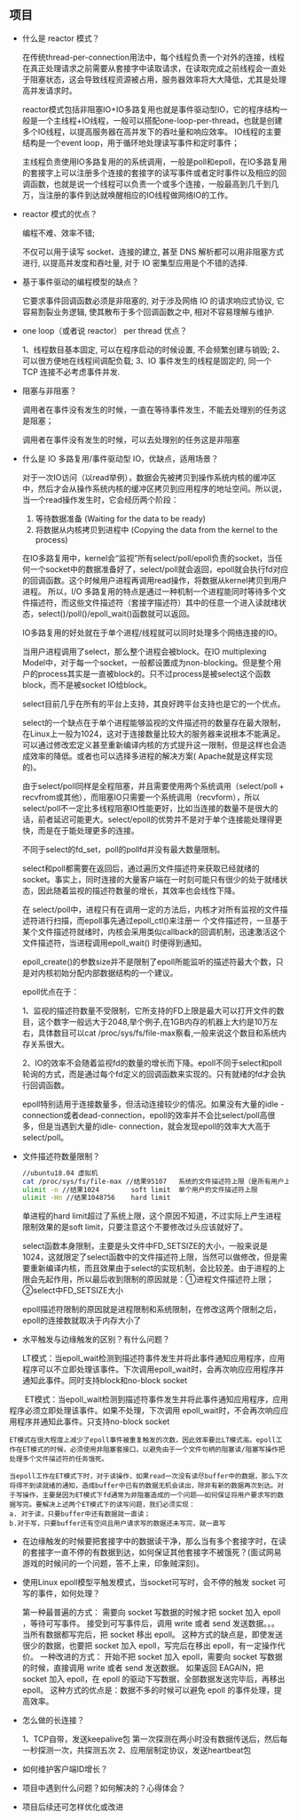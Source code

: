 ## 项目

- 什么是 reactor 模式？

    在传统thread-per-connection用法中，每个线程负责一个对外的连接，线程在真正处理请求之前需要从套接字中读取请求，在读取完成之前线程会一直处于阻塞状态，这会导致线程资源被占用，服务器效率将大大降低，尤其是处理高并发请求时。

    reactor模式包括非阻塞IO+IO多路复用也就是事件驱动型IO，它的程序结构一般是一个主线程+IO线程，一般可以搭配one-loop-per-thread，也就是创建多个IO线程，以提高服务器在高并发下的吞吐量和响应效率。
    IO线程的主要结构是一个event loop，用于循环地处理读写事件和定时事件；

    主线程负责使用IO多路复用的的系统调用，一般是poll和epoll，在IO多路复用的套接字上可以注册多个连接的套接字的读写事件或者定时事件以及相应的回调函数，也就是说一个线程可以负责一个或多个连接，一般最高到几千到几万，当注册的事件到达就唤醒相应的IO线程做网络IO的工作。

- reactor 模式的优点？

    编程不难、效率不错;

    不仅可以用于读写 socket、连接的建立, 甚至 DNS 解析都可以用非阻塞方式进行, 以提高并发度和吞吐量, 对于 IO 密集型应用是个不错的选择.

- 基于事件驱动的编程模型的缺点？

    它要求事件回调函数必须是非阻塞的, 对于涉及网络 IO 的请求响应式协议, 它容易割裂业务逻辑, 使其散布于多个回调函数之中, 相对不容易理解与维护.

- one loop（或者说 reactor） per thread 优点？

    1、线程数目基本固定, 可以在程序启动的时候设置, 不会频繁创建与销毁;
    2、可以很方便地在线程间调配负载;
    3、IO 事件发生的线程是固定的, 同一个 TCP 连接不必考虑事件并发.

- 阻塞与非阻塞？

    调用者在事件没有发生的时候，一直在等待事件发生，不能去处理别的任务这是阻塞；

    调用者在事件没有发生的时候，可以去处理别的任务这是非阻塞

- 什么是 IO 多路复用/事件驱动型 IO，优缺点，适用场景？

    对于一次IO访问（以read举例），数据会先被拷贝到操作系统内核的缓冲区中，然后才会从操作系统内核的缓冲区拷贝到应用程序的地址空间。所以说，当一个read操作发生时，它会经历两个阶段：

    1. 等待数据准备 (Waiting for the data to be ready)
    2. 将数据从内核拷贝到进程中 (Copying the data from the kernel to the process)

    在IO多路复用中，kernel会“监视”所有select/poll/epoll负责的socket，当任何一个socket中的数据准备好了，select/poll就会返回，epoll就会执行fd对应的回调函数。这个时候用户进程再调用read操作，将数据从kernel拷贝到用户进程。
    所以，I/O 多路复用的特点是通过一种机制一个进程能同时等待多个文件描述符，而这些文件描述符（套接字描述符）其中的任意一个进入读就绪状态，select()/poll()/epoll_wait()函数就可以返回。

    IO多路复用的好处就在于单个进程/线程就可以同时处理多个网络连接的IO。

    当用户进程调用了select，那么整个进程会被block。在IO multiplexing Model中，对于每一个socket，一般都设置成为non-blocking。但是整个用户的process其实是一直被block的。只不过process是被select这个函数block，而不是被socket IO给block。

    select目前几乎在所有的平台上支持，其良好跨平台支持也是它的一个优点。

    select的一个缺点在于单个进程能够监视的文件描述符的数量存在最大限制，在Linux上一般为1024，这对于连接数量比较大的服务器来说根本不能满足。可以通过修改宏定义甚至重新编译内核的方式提升这一限制，但是这样也会造成效率的降低。或者也可以选择多进程的解决方案( Apache就是这样实现的)。

    由于select/poll同样是全程阻塞，并且需要使用两个系统调用（select/poll + recvfrom或其他），而阻塞IO只需要一个系统调用（recvform），所以select/poll不一定比多线程阻塞IO性能更好，比如当连接的数量不是很大的话，前者延迟可能更大。select/epoll的优势并不是对于单个连接能处理得更快，而是在于能处理更多的连接。

    不同于select的fd_set，poll的pollfd并没有最大数量限制。

    select和poll都需要在返回后，通过遍历文件描述符来获取已经就绪的socket。事实上，同时连接的大量客户端在一时刻可能只有很少的处于就绪状态，因此随着监视的描述符数量的增长，其效率也会线性下降。

    在 select/poll中，进程只有在调用一定的方法后，内核才对所有监视的文件描述符进行扫描，而epoll事先通过epoll_ctl()来注册一 个文件描述符，一旦基于某个文件描述符就绪时，内核会采用类似callback的回调机制，迅速激活这个文件描述符，当进程调用epoll_wait() 时便得到通知。

    epoll_create()的参数size并不是限制了epoll所能监听的描述符最大个数，只是对内核初始分配内部数据结构的一个建议。

    epoll优点在于：

    1、监视的描述符数量不受限制，它所支持的FD上限是最大可以打开文件的数目，这个数字一般远大于2048,举个例子,在1GB内存的机器上大约是10万左右，具体数目可以cat /proc/sys/fs/file-max察看,一般来说这个数目和系统内存关系很大。

    2、IO的效率不会随着监视fd的数量的增长而下降。epoll不同于select和poll轮询的方式，而是通过每个fd定义的回调函数来实现的。只有就绪的fd才会执行回调函数。

    epoll特别适用于连接数量多，但活动连接较少的情况。如果没有大量的idle -connection或者dead-connection，epoll的效率并不会比select/poll高很多，但是当遇到大量的idle- connection，就会发现epoll的效率大大高于select/poll。

- 文件描述符数量限制？

    ``` sh
    //ubuntu18.04 虚拟机
    cat /proc/sys/fs/file-max //结果95107   系统的文件描述符上限（是所有用户上限的总和）
    ulimit -n //结果1024        soft limit  单个用户的文件描述符上限
    ulimit -Hn //结果1048756    hard limit
    ```

    单进程的hard limit超过了系统上限，这个原因不知道，不过实际上产生进程限制效果的是soft limit，只要注意这个不要修改过头应该就好了。

    select函数本身限制，主要是头文件中FD_SETSIZE的大小，一般来说是1024，这就限定了select函数中的文件描述符上限，当然可以做修改，但是需要重新编译内核，而且效果由于select的实现机制，会比较差。由于进程的上限会先起作用，所以最后收到限制的原因就是：①进程文件描述符上限；②select中FD_SETSIZE大小

    epoll描述符限制的原因就是进程限制和系统限制，在修改这两个限制之后，epoll的连接数就取决于内存大小了

- 水平触发与边缘触发的区别？有什么问题？

    LT模式：当epoll_wait检测到描述符事件发生并将此事件通知应用程序，应用程序可以不立即处理该事件。下次调用epoll_wait时，会再次响应应用程序并通知此事件。同时支持block和no-block socket

　　ET模式：当epoll_wait检测到描述符事件发生并将此事件通知应用程序，应用程序必须立即处理该事件。如果不处理，下次调用  epoll_wait时，不会再次响应应用程序并通知此事件。只支持no-block socket

    ET模式在很大程度上减少了epoll事件被重复触发的次数，因此效率要比LT模式高。epoll工作在ET模式的时候，必须使用非阻塞套接口，以避免由于一个文件句柄的阻塞读/阻塞写操作把处理多个文件描述符的任务饿死。

    当epoll工作在ET模式下时，对于读操作，如果read一次没有读尽buffer中的数据，那么下次将得不到读就绪的通知，造成buffer中已有的数据无机会读出，除非有新的数据再次到达。对于写操作，主要是因为ET模式下fd通常为非阻塞造成的一个问题——如何保证将用户要求写的数据写完。要解决上述两个ET模式下的读写问题，我们必须实现：
    a. 对于读，只要buffer中还有数据就一直读；
    b.对于写，只要buffer还有空间且用户请求写的数据还未写完，就一直写

- 在边缘触发的时候要把套接字中的数据读干净，那么当有多个套接字时，在读的套接字一直不停的有数据到达，如何保证其他套接字不被饿死？(面试网易游戏的时候问的一个问题，答不上来，印象贼深刻)。

- 使用Linux epoll模型平触发模式，当socket可写时，会不停的触发 socket 可写的事件，如何处理？

    第一种最普遍的方式：
    需要向 socket 写数据的时候才把 socket 加入 epoll ，等待可写事件。
    接受到可写事件后，调用 write 或者 send 发送数据。。。
    当所有数据都写完后，把 socket 移出 epoll。
    这种方式的缺点是，即使发送很少的数据，也要把 socket 加入 epoll，写完后在移出 epoll，有一定操作代价。
    一种改进的方式：
    开始不把 socket 加入 epoll，需要向 socket 写数据的时候，直接调用 write 或者 send 发送数据。
    如果返回 EAGAIN，把 socket 加入 epoll，在 epoll 的驱动下写数据，全部数据发送完毕后，再移出 epoll。
    这种方式的优点是：数据不多的时候可以避免 epoll 的事件处理，提高效率。

- 怎么做的长连接？

    1、TCP自带，发送keepalive包
        第一次探测在两小时没有数据传送后，然后每一秒探测一次，共探测五次
    2、应用层制定协议，发送heartbeat包

- 如何维护客户端ID增长？

- 项目中遇到什么问题？如何解决的？心得体会？

- 项目后续还可怎样优化或改进
